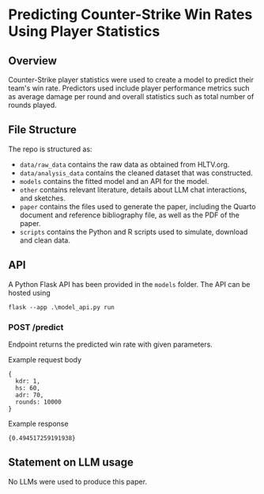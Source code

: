 # Predicting Counter-Strike Win Rates Using Player Statistics

## Overview

Counter-Strike player statistics were used to create a model to predict their team's win rate. Predictors used include player performance metrics such as
average damage per round and overall statistics such as total number of rounds played.


## File Structure

The repo is structured as:

-   `data/raw_data` contains the raw data as obtained from HLTV.org.
-   `data/analysis_data` contains the cleaned dataset that was constructed.
-   `models` contains the fitted model and an API for the model. 
-   `other` contains relevant literature, details about LLM chat interactions, and sketches.
-   `paper` contains the files used to generate the paper, including the Quarto document and reference bibliography file, as well as the PDF of the paper. 
-   `scripts` contains the Python and R scripts used to simulate, download and clean data.

## API
A Python Flask API has been provided in the `models` folder. The API can be hosted using
```
flask --app .\model_api.py run
```
### POST /predict
Endpoint returns the predicted win rate with given parameters.

Example request body
```
{
  kdr: 1,
  hs: 60,
  adr: 70,
  rounds: 10000
}
```
Example response
```
{0.494517259191938}
```

## Statement on LLM usage

No LLMs were used to produce this paper.
